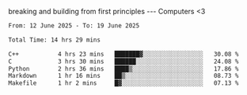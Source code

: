 breaking and building from first principles --- Computers <3

<!--START_SECTION:waka-->

```txt
From: 12 June 2025 - To: 19 June 2025

Total Time: 14 hrs 29 mins

C++           4 hrs 23 mins   ███████▓░░░░░░░░░░░░░░░░░   30.08 %
C             3 hrs 30 mins   ██████░░░░░░░░░░░░░░░░░░░   24.08 %
Python        2 hrs 36 mins   ████▒░░░░░░░░░░░░░░░░░░░░   17.86 %
Markdown      1 hr 16 mins    ██▒░░░░░░░░░░░░░░░░░░░░░░   08.73 %
Makefile      1 hr 2 mins     █▓░░░░░░░░░░░░░░░░░░░░░░░   07.13 %
```

<!--END_SECTION:waka-->
